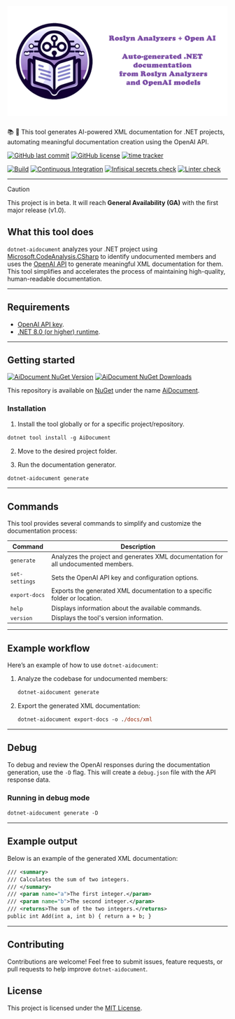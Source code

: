 # ![Generate AI-Powered XML Documentation for .NET Projects](https://raw.githubusercontent.com/guibranco/dotnet-aidocument/main/docs/images/splash.png)

📚 🤖 This tool generates AI-powered XML documentation for .NET projects, automating meaningful documentation creation using the OpenAI API.

[![GitHub last commit](https://img.shields.io/github/last-commit/guibranco/dotnet-aidocument)](https://github.com/guibranco/dotnet-aidocument)
[![GitHub license](https://img.shields.io/github/license/guibranco/dotnet-aidocument)](https://github.com/guibranco/dotnet-aidocument)
[![time tracker](https://wakatime.com/badge/github/guibranco/dotnet-aidocument.svg)](https://wakatime.com/badge/github/guibranco/dotnet-aidocument)

[![Build](https://github.com/guibranco/dotnet-aidocument/actions/workflows/build.yml/badge.svg)](https://github.com/guibranco/dotnet-aidocument/actions/workflows/build.yml)
[![Continuous Integration](https://github.com/guibranco/dotnet-aidocument/actions/workflows/ci.yml/badge.svg)](https://github.com/guibranco/dotnet-aidocument/actions/workflows/ci.yml)
[![Infisical secrets check](https://github.com/guibranco/dotnet-aidocument/actions/workflows/infisical-secrets-check.yml/badge.svg)](https://github.com/guibranco/dotnet-aidocument/actions/workflows/infisical-secrets-check.yml)
[![Linter check](https://github.com/guibranco/dotnet-aidocument/actions/workflows/linter.yml/badge.svg?branch=main)](https://github.com/guibranco/dotnet-aidocument/actions/workflows/linter.yml)

---

> [!CAUTION]
> This project is in beta. It will reach **General Availability (GA)** with the first major release (v1.0).

## What this tool does

`dotnet-aidocument` analyzes your .NET project using [Microsoft.CodeAnalysis.CSharp](https://learn.microsoft.com/en-us/dotnet/csharp/roslyn-sdk/) to identify undocumented members and uses the [OpenAI API](https://platform.openai.com/docs/overview) to generate meaningful XML documentation for them. This tool simplifies and accelerates the process of maintaining high-quality, human-readable documentation.

---

## Requirements

- [OpenAI API key](https://platform.openai.com/api-keys).
- [.NET 8.0 (or higher) runtime](https://dotnet.microsoft.com/en-us/download/dotnet/8.0).

---

## Getting started

[![AiDocument NuGet Version](https://img.shields.io/nuget/v/AiDocument.svg?style=flat)](https://www.nuget.org/packages/AiDocument/)
[![AiDocument NuGet Downloads](https://img.shields.io/nuget/dt/AiDocument.svg?style=flat)](https://www.nuget.org/packages/AiDocument/)

This repository is available on [NuGet](https://www.nuget.org) under the name [AiDocument](https://www.nuget.org/packages/AiDocument/).

### Installation

1. Install the tool globally or for a specific project/repository.

```ps
dotnet tool install -g AiDocument
```

2. Move to the desired project folder.

3. Run the documentation generator.

```ps
dotnet-aidocument generate
```

---

## Commands

This tool provides several commands to simplify and customize the documentation process:

| Command           | Description                                                                                     |
| ----------------- | ----------------------------------------------------------------------------------------------- |
| `generate`        | Analyzes the project and generates XML documentation for all undocumented members.              |
| `set-settings`    | Sets the OpenAI API key and configuration options.                                              |
| `export-docs`     | Exports the generated XML documentation to a specific folder or location.                       |
| `help`            | Displays information about the available commands.                                              |
| `version`         | Displays the tool's version information.                                                        |

---

## Example workflow

Here’s an example of how to use `dotnet-aidocument`:

1. Analyze the codebase for undocumented members:
   ```ps
   dotnet-aidocument generate
   ```

2. Export the generated XML documentation:
   ```ps
   dotnet-aidocument export-docs -o ./docs/xml
   ```

---

## Debug

To debug and review the OpenAI responses during the documentation generation, use the `-D` flag. This will create a `debug.json` file with the API response data.

### Running in debug mode

```ps
dotnet-aidocument generate -D
```

---

## Example output

Below is an example of the generated XML documentation:

```xml
/// <summary>
/// Calculates the sum of two integers.
/// </summary>
/// <param name="a">The first integer.</param>
/// <param name="b">The second integer.</param>
/// <returns>The sum of the two integers.</returns>
public int Add(int a, int b) { return a + b; }
```

---

## Contributing

Contributions are welcome! Feel free to submit issues, feature requests, or pull requests to help improve `dotnet-aidocument`.

## License

This project is licensed under the [MIT License](https://github.com/guibranco/dotnet-aidocument/blob/main/LICENSE).
```
